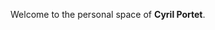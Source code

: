 ﻿Welcome to the personal space of **Cyril Portet**.

<c-MyImageDisplay ImageUrl="/img/me.jpg" AltText="Cyril Portet"/>